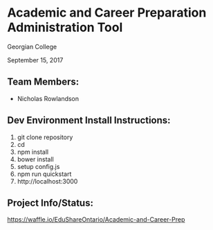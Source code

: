 # Academic and Career Preparation Administration Tool
Georgian College

September 15, 2017


## Team Members:

* Nicholas Rowlandson


## Dev Environment Install Instructions:

1. git clone repository
2. cd
3. npm install
4. bower install
5. setup config.js
6. npm run quickstart
7. http://localhost:3000


## Project Info/Status:

https://waffle.io/EduShareOntario/Academic-and-Career-Prep
